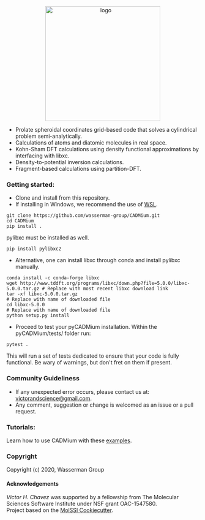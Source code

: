 
<!-- [//]: # (Badges)
[![CI](https://img.shields.io/github/workflow/status/wasserman-group/CADMium/CI)](https://github.com/wasserman-group/CADMium/actions?query=workflow%3ACI)
[![codecov](https://codecov.io/gh/wasserman-group/CADMium/branch/main/graph/badge.svg)](https://codecov.io/gh/wasserman-group/CADMium)
[![Language grade: Python](https://img.shields.io/lgtm/grade/python/g/wasserman-group/CADMium.svg?logo=lgtm&logoWidth=18)](https://lgtm.com/projects/g/wasserman-group/CADMium/context:python) -->


<p align="center">
<img src="https://raw.githubusercontent.com/wasserman-group/pyCADMium/main/docs/pycadmium_logo_2.png" alt="logo" height=300>
</p>

- Prolate spheroidal coordinates grid-based code that solves a cylindrical problem semi-analytically.  
- Calculations of atoms and diatomic molecules in real space.
- Kohn-Sham DFT calculations using density functional approximations by interfacing with libxc. 
- Density-to-potential inversion calculations. 
- Fragment-based calculations using partition-DFT. 


### Getting started:  
- Clone and install from this repository.
- If installing in Windows, we recommend the use of [WSL](https://docs.microsoft.com/en-us/windows/wsl/install-win10).

```
git clone https://github.com/wasserman-group/CADMium.git
cd CADMium
pip install . 
```
pylibxc must be installed as well. 
```
pip install pylibxc2
```
- Alternative, one can install libxc through conda and install pylibxc manually. 
```
conda install -c conda-forge libxc
wget http://www.tddft.org/programs/libxc/down.php?file=5.0.0/libxc-5.0.0.tar.gz # Replace with most recent libxc download link
tar -xf libxc-5.0.0.tar.gz                                                      # Replace with name of downloaded file
cd libxc-5.0.0                                                                  # Replace with name of downloaded file
python setup.py install
```

- Proceed to test your pyCADMium installation. 
Within the pyCADMium/tests/ folder run:
```
pytest .
```
This will run a set of tests dedicated to ensure that your code is fully functional. 
Be wary of warnings, but don't fret on them if present. 

### Community Guideliness
- If any unexpected error occurs, please contact us at: victorandscience@gmail.com.  
- Any comment, suggestion or change is welcomed as an issue or a pull request. 

### Tutorials:
Learn how to use CADMium with these [examples](https://github.com/wasserman-group/CADMium_examples).  
  
### Copyright
Copyright (c) 2020, Wasserman Group  

#### Acknowledgements
*Victor H. Chavez* was supported by a fellowship from The Molecular Sciences Software Institute under NSF grant OAC-1547580.  
Project based on the [MolSSI Cookiecutter](https://github.com/molssi/cookiecutter-cms).  
